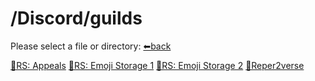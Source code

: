 # /Discord/guilds
Please select a file or directory:
[⬅back]()

[📁RS: Appeals](https://reper2.github.io/Downloadable-Files/md/RS-Appeals)
[📁RS: Emoji Storage 1]()
[📁RS: Emoji Storage 2]()
[📁Reper2verse]()
